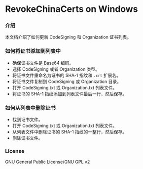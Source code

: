 ﻿RevokeChinaCerts on Windows
==============

### 介绍
本文档介绍了如何更新 CodeSigning 和 Organization 证书列表。

### 如何将证书添加到列表中
* 确保证书文件是 Base64 编码。
* 选择 CodeSigning 或者 Organization 类型。
* 将证书文件重命名为证书的 SHA-1 指纹和 `.crt` 扩展名。
* 将证书文件复制到 CodeSigning 或 Organization 目录。
* 打开 CodeSigning.txt 或 Organization.txt 列表文件。
* 将证书的 SHA-1 指纹添加到列表文件最后一行，然后保存。

### 如何从列表中删除证书
* 找到证书文件。
* 打开 CodeSigning.txt 或 Organization.txt 列表文件。
* 从列表文件中删除证书的 SHA-1 指纹的一整行，然后保存。
* 删除证书文件。

### License
GNU General Public License/GNU GPL v2
